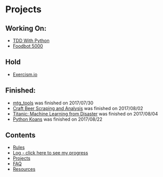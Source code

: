 # Projects
## Working On:
* [TDD With Python](https://github.com/Oniwa/TDD-for-python)
* [Foodbot 5000](https://github.com/Oniwa/foodbot5000)

## Hold
* [Exercism.io](https://github.com/Oniwa/exercism.io)

## Finished:
* [mtg_tools](https://github.com/Oniwa/mtg_tools) was finished on 2017/07/30
* [Craft Beer Scraping and Analysis](https://github.com/Oniwa/craft_beer_scraping)  was finished on 2017/08/02
* [Titanic: Machine Learning from Disaster](https://github.com/Oniwa/kaggle_titanic) was finished on 2017/08/04
* [Python Koans](https://github.com/Oniwa/python_koans) was finished on 2017/08/22

## Contents
* [Rules](rules.md)
* [Log - click here to see my progress](log.md)
* [Projects](projects.md)
* [FAQ](FAQ.md)
* [Resources](resources.md)